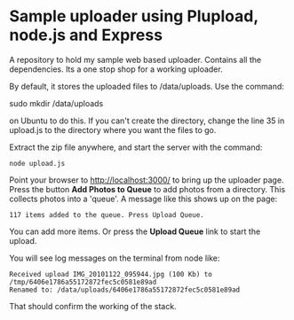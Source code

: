 # Sample uploader using Plupload, node.js and Express

A repository to hold my sample web based uploader. Contains all the dependencies. Its a one stop shop for a working uploader.

By default, it stores the uploaded files to /data/uploads. Use the command:

   sudo mkdir /data/uploads

on Ubuntu to do this. If you can't create the directory, change the line 35 in upload.js to the directory where you want the files to go. 

Extract the zip file anywhere, and start the server with the command:

    node upload.js

Point your browser to [http://localhost:3000/](http://localhost:3000/) to bring up the uploader page. Press the button **Add Photos to Queue** to add photos from a directory. This collects photos into a 'queue'. A message like this shows up on the page:

    117 items added to the queue. Press Upload Queue.

You can add more items. Or press the **Upload Queue** link to start the upload.

You will see log messages on the terminal from node like:

    Received upload IMG_20101122_095944.jpg (100 Kb) to /tmp/6406e1786a55172872fec5c0581e89ad
    Renamed to: /data/uploads/6406e1786a55172872fec5c0581e89ad

That should confirm the working of the stack.
